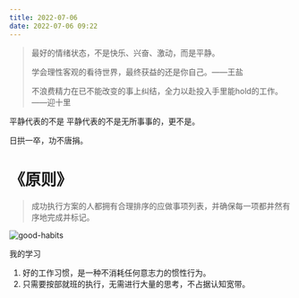 ```yaml
---
title: 2022-07-06
date: 2022-07-06 09:22
---
```




> 最好的情绪状态，不是快乐、兴奋、激动，而是平静。
>
> 学会理性客观的看待世界，最终获益的还是你自己。——王盐 
>
> 不浪费精力在已不能改变的事上纠结，全力以赴投入手里能hold的工作。——迎十里



平静代表的不是
平静代表的不是无所事事的，更不是。

日拱一卒，功不唐捐。









# 《原则》



> 成功执行方案的人都拥有合理排序的应做事项列表，并确保每一项都井然有序地完成并标记。 



![good-habits](rde7kx053.hd-bkt.clouddn.com/jianxue/good-habits.jpg)



我的学习

1. 好的工作习惯，是一种不消耗任何意志力的惯性行为。 
2. 只需要按部就班的执行，无需进行大量的思考，不占据认知宽带。

